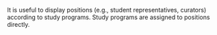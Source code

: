 It is useful to display positions (e.g., student representatives, curators) according to study programs. Study programs are assigned to positions directly.
